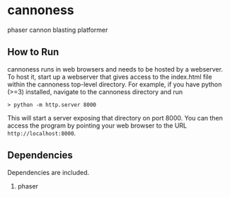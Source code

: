 cannoness
=========

phaser cannon blasting platformer


How to Run
----------

cannoness runs in web browsers and needs to be hosted by a webserver.  To host it, start up a webserver that gives access to the index.html file within the cannoness top-level directory.  For example, if you have python (>=3) installed, navigate to the cannoness directory and run

```
> python -m http.server 8000
```

This will start a server exposing that directory on port 8000.  You can then access the program by pointing your web browser to the URL `http://localhost:8000`.


Dependencies
------------

Dependencies are included.

1. phaser
